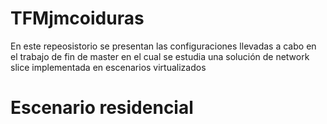 # TFMjmcoiduras
En este repeosistorio se presentan las configuraciones llevadas a cabo en el trabajo de fin de master en el cual se estudia una solución de network slice implementada en escenarios virtualizados

# Escenario residencial
